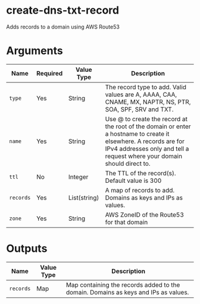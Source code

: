 # create-dns-txt-record

Adds records to a domain using AWS Route53

# Arguments

| Name                      | Required | Value Type   | Description
|---------------------------| -------- | ------------ | -----------
|`type`                     | Yes      | String       | The record type to add. Valid values are A, AAAA, CAA, CNAME, MX, NAPTR, NS, PTR, SOA, SPF, SRV and TXT.
|`name`                     | Yes      | String       | Use @ to create the record at the root of the domain or enter a hostname to create it elsewhere. A records are for IPv4 addresses only and tell a request where your domain should direct to.
|`ttl`                      | No       | Integer      | The TTL of the record(s). Default value is 300
|`records`                  | Yes      | List(string) | A map of records to add. Domains as keys and IPs as values.
|`zone`                     | Yes      | String       | AWS ZoneID of the Route53 for that domain

# Outputs

| Name                      | Value Type | Description
|---------------------------| ---------- | -----------
|`records`                  | Map        | Map containing the records added to the domain. Domains as keys and IPs as values.

